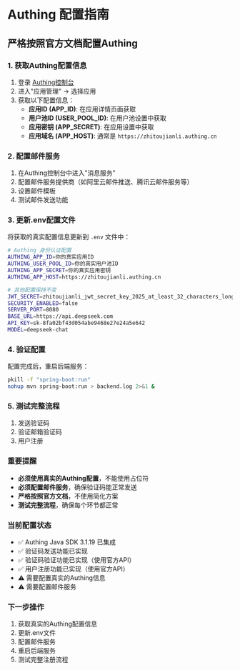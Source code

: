 # Authing 配置指南

## 严格按照官方文档配置Authing

### 1. 获取Authing配置信息

1. 登录 [Authing控制台](https://zhitoujianli.authing.cn)
2. 进入"应用管理" -> 选择应用
3. 获取以下配置信息：
   - **应用ID (APP_ID)**: 在应用详情页面获取
   - **用户池ID (USER_POOL_ID)**: 在用户池设置中获取
   - **应用密钥 (APP_SECRET)**: 在应用设置中获取
   - **应用域名 (APP_HOST)**: 通常是 `https://zhitoujianli.authing.cn`

### 2. 配置邮件服务

1. 在Authing控制台中进入"消息服务"
2. 配置邮件服务提供商（如阿里云邮件推送、腾讯云邮件服务等）
3. 设置邮件模板
4. 测试邮件发送功能

### 3. 更新.env配置文件

将获取的真实配置信息更新到 `.env` 文件中：

```bash
# Authing 身份认证配置
AUTHING_APP_ID=你的真实应用ID
AUTHING_USER_POOL_ID=你的真实用户池ID
AUTHING_APP_SECRET=你的真实应用密钥
AUTHING_APP_HOST=https://zhitoujianli.authing.cn

# 其他配置保持不变
JWT_SECRET=zhitoujianli_jwt_secret_key_2025_at_least_32_characters_long_for_security
SECURITY_ENABLED=false
SERVER_PORT=8080
BASE_URL=https://api.deepseek.com
API_KEY=sk-8fa02bf43d054abe9468e27e24a5e642
MODEL=deepseek-chat
```

### 4. 验证配置

配置完成后，重启后端服务：

```bash
pkill -f "spring-boot:run"
nohup mvn spring-boot:run > backend.log 2>&1 &
```

### 5. 测试完整流程

1. 发送验证码
2. 验证邮箱验证码
3. 用户注册

### 重要提醒

- **必须使用真实的Authing配置**，不能使用占位符
- **必须配置邮件服务**，确保验证码能正常发送
- **严格按照官方文档**，不使用简化方案
- **测试完整流程**，确保每个环节都正常

### 当前配置状态

- ✅ Authing Java SDK 3.1.19 已集成
- ✅ 验证码发送功能已实现
- ✅ 验证码验证功能已实现（使用官方API）
- ✅ 用户注册功能已实现（使用官方API）
- ⚠️ 需要配置真实的Authing信息
- ⚠️ 需要配置邮件服务

### 下一步操作

1. 获取真实的Authing配置信息
2. 更新.env文件
3. 配置邮件服务
4. 重启后端服务
5. 测试完整注册流程

